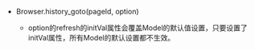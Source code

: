 - Browser.history_goto(pageId, option) 
    
    - option的refresh的initVal属性会覆盖Model的默认值设置，只要设置了initVal属性，所有Model的默认设置都不生效。
